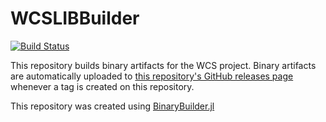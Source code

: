 # WCSLIBBuilder

[![Build Status](https://travis-ci.org/giordano/WCSLIBBuilder.svg?branch=master)](https://travis-ci.org/giordano/WCSLIBBuilder)

This repository builds binary artifacts for the WCS project. Binary artifacts are automatically uploaded to
[this repository's GitHub releases page](https://github.com/giordano/WCSLIBBuilder/releases) whenever a tag is created
on this repository.

This repository was created using [BinaryBuilder.jl](https://github.com/JuliaPackaging/BinaryBuilder.jl)
